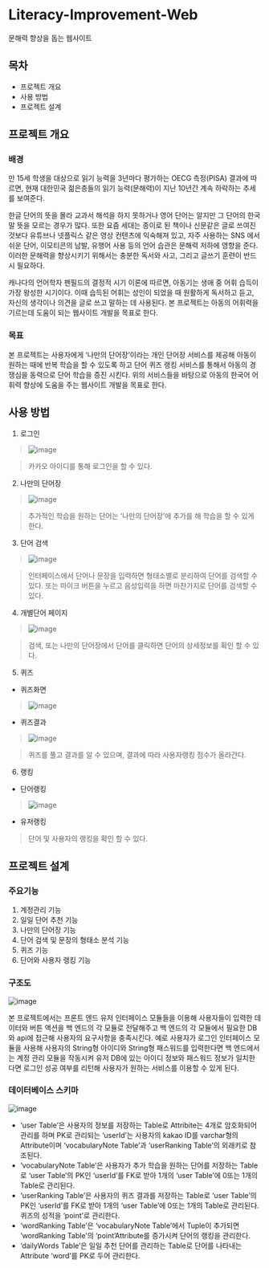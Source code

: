# Literacy-Improvement-Web
문해력 향상을 돕는 웹사이트

## 목차
* 프로젝트 개요
* 사용 방법
* 프로젝트 설계

## 프로젝트 개요

### 배경
만 15세 학생을 대상으로 읽기 능력을 3년마다 평가하는 OECG 측정(PISA) 결과에 따르면, 현재 대한민국 젊은층들의 읽기 능력(문해력)이 지난 10년간 계속 하락하는 추세를 보여준다.

한글 단어의 뜻을 몰라 교과서 해석을 하지 못하거나 영어 단어는 알지만 그 단어의 한국말 뜻을 모르는 경우가 많다. 또한 요즘 세대는 종이로 된 책이나 신문같은 글로 쓰여진 것보다 유튜브나 넷플릭스 같은 영상 컨텐츠에 익숙해져 있고, 자주 사용하는 SNS 에서 쉬운 단어, 이모티콘의 남발, 유행어 사용 등의 언어 습관은 문해력 저하에 영향을 준다. 이러한 문해력을 향상시키기 위해서는 충분한 독서와 사고, 그리고 글쓰기 훈련이 반드시 필요하다.

캐나다의 언어학자 펜필드의 결정적 시기 이론에 따르면, 아동기는 생애 중 어휘 습득이 가장 왕성한 시기이다. 이때 습득된 어휘는 성인이 되었을 때 원활하게 독서하고 듣고, 자신의 생각이나 의견을 글로 쓰고 말하는 데 사용된다. 본 프로젝트는 아동의 어휘력을 기르는데 도움이 되는 웹사이트 개발을 목표로 한다.

### 목표
본 프로젝트는 사용자에게 ‘나만의 단어장’이라는 개인 단어장 서비스를 제공해 아동이 원하는 때에 반복 학습을 할 수 있도록 하고 단어 퀴즈 랭킹 서비스를 통해서 아동의 경쟁심을 동력으로 단어 학습을 증진 시킨다. 위의 서비스들을 바탕으로 아동의 한국어 어휘력 향상에 도움을 주는 웹사이트 개발을 목표로 한다.

## 사용 방법

1. 로그인


  > ![image](https://user-images.githubusercontent.com/28720642/154075717-ec4fcbff-8223-4f23-a379-509f81078269.png)
  
  > 카카오 아이디를 통해 로그인을 할 수 있다.
2. 나만의 단어장


  > ![image](https://user-images.githubusercontent.com/28720642/154075844-d58675e0-22d2-451f-ba8b-a2b30f10102a.png)

  > 추가적인 학습을 원하는 단어는 ‘나만의 단어장’에 추가를 해 학습을 할 수 있게 한다.
3. 단어 검색
  
  
  > ![image](https://user-images.githubusercontent.com/28720642/154075918-71b209ed-e38a-42a7-b513-5cd8778b62b7.png)

  > 인터페이스에서 단어나 문장을 입력하면 형태소별로 분리하여 단어를 검색할 수 있다.
  > 또는 마이크 버튼을 누르고 음성입력을 하면 마찬가지로 단어를 검색할 수 있다.
4. 개별단어 페이지
  
  
  > ![image](https://user-images.githubusercontent.com/28720642/154076029-279839e4-2182-41a0-bd1e-d892d622d805.png)

  > 검색, 또는 나만의 단어장에서 단어를 클릭하면 단어의 상세정보를 확인 할 수 있다.
5. 퀴즈
  - 퀴즈화면
    
  > ![image](https://user-images.githubusercontent.com/28720642/154076071-8102f377-3d7a-443a-a3eb-a0693c6d7986.png)
    
  - 퀴즈결과
    
    
  > ![image](https://user-images.githubusercontent.com/28720642/154076088-f7042dbe-98b6-42cd-8cbf-7996ce2997fa.png)


  > 퀴즈를 풀고 결과를 알 수 있으며, 결과에 따라 사용자랭킹 점수가 올라간다.
6. 랭킹
  - 단어랭킹
    
    
  > ![image](https://user-images.githubusercontent.com/28720642/154076237-a6f73df7-8083-401e-b935-41613eb31d23.png)
    
    

  - 유저랭킹

    
  > 단어 및 사용자의 랭킹을 확인 할 수 있다.

## 프로젝트 설계

### 주요기능

1. 계정관리 기능
2. 일일 단어 추천 기능
3. 나만의 단어장 기능
4. 단어 검색 및 문장의 형태소 분석 기능
5. 퀴즈 기능
6. 단어와 사용자 랭킹 기능

### 구조도
![image](https://user-images.githubusercontent.com/28720642/154075334-919dc8e6-d78e-481a-83fa-89be252772f8.png)

본 프로젝트에서는 프론트 엔드 유저 인터페이스 모듈들을 이용해 사용자들이 입력한 데이터와 버튼 액션을 백 엔드의 각 모듈로 전달해주고 백 엔드의 각 모듈에서 필요한 DB와 api에 접근해 사용자의 요구사항을 충족시킨다.
예로 사용자가 로그인 인터페이스 모듈을 사용해 사용자의 String형 아이디와 String형 패스워드를 입력한다면 백 엔드에서는 계정 관리 모듈을 작동시켜 유저 DB에 있는 아이디 정보와 패스워드 정보가 일치한다면 로그인 성공 여부를 리턴해 사용자가 원하는 서비스를 이용할 수 있게 된다.

### 데이터베이스 스키마
![image](https://user-images.githubusercontent.com/28720642/154075537-58b14dbd-e290-4ee9-ae15-1ac9e9be0a27.png)

- ‘user Table’은 사용자의 정보를 저장하는 Table로 Attribite는 4개로 암호화되어 관리를 하며 PK로 관리되는 ‘userId’는 사용자의 kakao ID를 varchar형의 Attribute이며 ‘vocabularyNote Table’과 ‘userRanking Table’의 외래키로 참조된다.
- ‘vocabularyNote Table’은 사용자가 추가 학습을 원하는 단어를 저장하는 Table로 ‘user Table’의 PK인 ‘userId’를 FK로 받아 1개의 ‘user Table’에 0또는 1개의 Table로 관리된다.
- ‘userRanking Table’은 사용자의 퀴즈 결과를 저장하는 Table로 ‘user Table’의 PK인 ‘userId’를 FK로 받아 1개의 ‘user Table’에 0또는 1개의 Table로 관리된다. 퀴즈의 성적을 ‘point’로 관리한다.
- ‘wordRanking Table’은 ‘vocabularyNote Table’에서 Tuple이 추가되면 ‘wordRanking Table’의 ‘point’Attribute를 증가시켜 단어의 랭킹을 관리한다.
- ‘dailyWords Table’은 일일 추천 단어를 관리하는 Table로 단어를 나타내는 Attribute ‘word’를 PK로 두어 관리한다.
